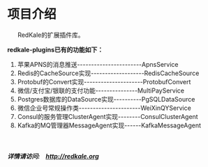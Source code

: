 <h1>项目介绍</h1>
<p>
   &nbsp;&nbsp;&nbsp;&nbsp;&nbsp;&nbsp;RedKale的扩展插件库。
</p>
<p>
<strong>redkale-plugins已有的功能如下：</strong>
</p>
<ol>
<li>苹果APNS的消息推送-----------------------ApnsService</li>
<li>Redis的CacheSource实现-------------------RedisCacheSource</li>
<li>Protobuf的Convert实现---------------------ProtobufConvert</li>
<li>微信/支付宝/银联的支付功能---------------MultiPayService</li>
<li>Postgres数据库的DataSource实现----------PgSQLDataSource</li>
<li>微信企业号常规操作类----------------------WeiXinQYService</li>
<li>Consul的服务管理ClusterAgent实现--------ConsulClusterAgent</li>
<li>Kafka的MQ管理器MessageAgent实现------KafkaMessageAgent</li>
</ol>


&nbsp;&nbsp;&nbsp;&nbsp;&nbsp;&nbsp;<h5>详情请访问:&nbsp;&nbsp;&nbsp;&nbsp;<a href='http://redkale.org' target='_blank'>http://redkale.org</a></h5>
